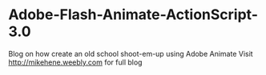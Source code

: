 # Adobe-Flash-Animate-ActionScript-3.0
Blog on how create an old school shoot-em-up using Adobe Animate
Visit http://mikehene.weebly.com for full blog
